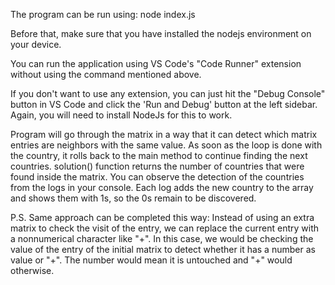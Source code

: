 The program can be run using: node index.js

Before that, make sure that you have installed the nodejs environment on your device.

You can run the application using VS Code's "Code Runner" extension without using the command mentioned above.

If you don't want to use any extension, you can just hit the "Debug Console" button in VS Code and click the 'Run and Debug' button at the left sidebar. Again, you will need to install NodeJs for this to work.

Program will go through the matrix in a way that it can detect which matrix entries are neighbors with the same value.
As soon as the loop is done with the country, it rolls back to the main method to continue finding the next countries. solution() function returns the number of countries that were found inside the matrix.
You can observe the detection of the countries from the logs in your console. Each log adds the new country to the array and shows them with 1s, so the 0s remain to be discovered.

P.S. Same approach can be completed this way: Instead of using an extra matrix to check the visit of the entry, we can replace the current entry with a nonnumerical character like "+".
In this case, we would be checking the value of the entry of the initial matrix to detect whether it has a number as value or "+". The number would mean it is untouched and "+" would otherwise.
